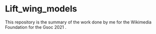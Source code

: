 # Lift_wing_models
This repository is the summary of the work done by me for the Wikimedia Foundation for the Gsoc 2021 . 
